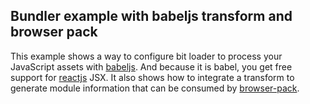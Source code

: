 ## Bundler example with babeljs transform and browser pack

This example shows a way to configure bit loader to process your JavaScript assets with [babeljs](https://babeljs.io/). And because it is babel, you get free support for [reactjs](https://facebook.github.io/react/docs/getting-started.html) JSX.  It also shows how to integrate a transform to generate module information that can be consumed by [browser-pack](https://github.com/substack/browser-pack).
